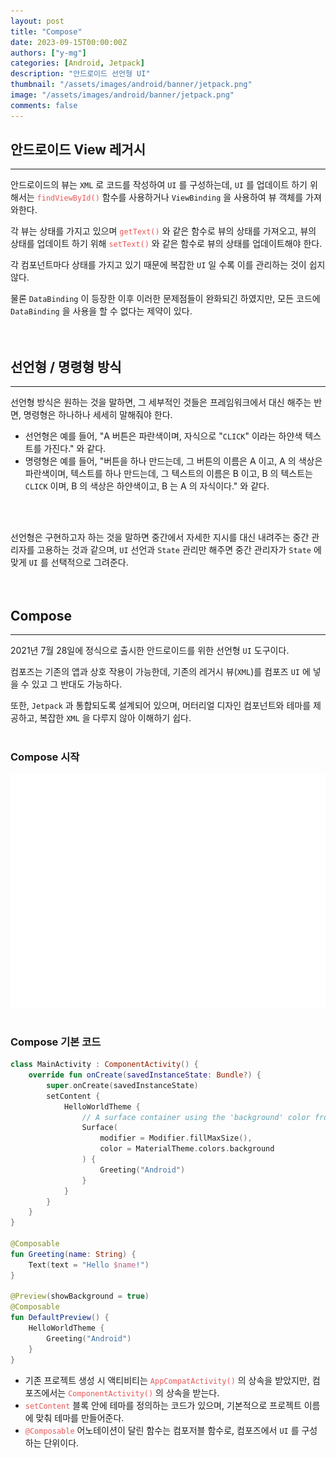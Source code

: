 ```yaml
---
layout: post
title: "Compose"
date: 2023-09-15T00:00:00Z
authors: ["y-mg"]
categories: [Android, Jetpack]
description: "안드로이드 선언형 UI"
thumbnail: "/assets/images/android/banner/jetpack.png"
image: "/assets/images/android/banner/jetpack.png"
comments: false
---
```


## 안드로이드 View 레거시
***
안드로이드의 뷰는 `XML` 로 코드를 작성하여 `UI` 를 구성하는데, `UI` 를 업데이트 하기 위해서는 <code style="color: #eb5657;">findViewById()</code> 함수를 사용하거나 `ViewBinding` 을 사용하여 뷰 객체를 가져와한다.
<br/>

각 뷰는 상태를 가지고 있으며 <code style="color: #eb5657;">getText()</code> 와 같은 함수로 뷰의 상태를 가져오고, 뷰의 상태를 업데이트 하기 위해 <code style="color: #eb5657;">setText()</code> 와 같은 함수로 뷰의 상태를 업데이트해야 한다.
<br/>

각 컴포넌트마다 상태를 가지고 있기 때문에 복잡한 `UI` 일 수록 이를 관리하는 것이 쉽지 않다.
<br/>

물론 `DataBinding` 이 등장한 이후 이러한 문제점들이 완화되긴 하였지만, 모든 코드에 `DataBinding` 을 사용을 할 수 없다는 제약이 있다.
<br/>
<br/>
<br/>



## 선언형 / 명령형 방식
***
선언형 방식은 원하는 것을 말하면, 그 세부적인 것들은 프레임워크에서 대신 해주는 반면, 명령형은 하나하나 세세히 말해줘야 한다.
- 선언형은 예를 들어, "A 버튼은 파란색이며, 자식으로 "`CLICK`" 이라는 하얀색 텍스트를 가진다." 와 같다.
- 명령형은 예를 들어, "버튼을 하나 만드는데, 그 버튼의 이름은 A 이고, A 의 색상은 파란색이며, 텍스트를 하나 만드는데, 그 텍스트의 이름은 B 이고, B 의 텍스트는 `CLICK` 이며, B 의 색상은 하얀색이고, B 는 A 의 자식이다." 와 같다.
<br/>
<br/>

선언형은 구현하고자 하는 것을 말하면 중간에서 자세한 지시를 대신 내려주는 중간 관리자를 고용하는 것과 같으며, `UI` 선언과 `State` 관리만 해주면 중간 관리자가 `State` 에 맞게 `UI` 를 선택적으로 그려준다.
<br/>
<br/>
<br/>



## Compose
***
2021년 7월 28일에 정식으로 출시한 안드로이드를 위한 선언형 `UI` 도구이다.
<br/>

컴포즈는 기존의 앱과 상호 작용이 가능한데, 기존의 레거시 뷰(`XML`)를 컴포즈 `UI` 에 넣을 수 있고 그 반대도 가능하다.
<br/>

또한, `Jetpack` 과 통합되도록 설계되어 있으며, 머터리얼 디자인 컴포넌트와 테마를 제공하고, 복잡한 `XML` 을 다루지 않아 이해하기 쉽다.
<br/>
<br/>

### Compose 시작
<div style="
background-color: #ffffff;
background-image: url(/assets/images/android/content/compose-project-setup.png);
background-size: contain;
background-repeat: no-repeat;
background-position: center center;
">
<img src="/assets/images/android/content/compose-project-setup.png" style="visibility: hidden;" />
</div>
<br>

### Compose 기본 코드
```kotlin
class MainActivity : ComponentActivity() {
    override fun onCreate(savedInstanceState: Bundle?) {
        super.onCreate(savedInstanceState)
        setContent {
            HelloWorldTheme {
                // A surface container using the 'background' color from the theme
                Surface(
                    modifier = Modifier.fillMaxSize(),
                    color = MaterialTheme.colors.background
                ) {
                    Greeting("Android")
                }
            }
        }
    }
}

@Composable
fun Greeting(name: String) {
    Text(text = "Hello $name!")
}

@Preview(showBackground = true)
@Composable
fun DefaultPreview() {
    HelloWorldTheme {
        Greeting("Android")
    }
}
```
- 기존 프로젝트 생성 시 액티비티는 <code style="color: #eb5657;">AppCompatActivity()</code> 의 상속을 받았지만, 컴포즈에서는 <code style="color: #eb5657;">ComponentActivity()</code> 의 상속을 받는다.
- <code style="color: #eb5657;">setContent</code> 블록 안에 테마를 정의하는 코드가 있으며, 기본적으로 프로젝트 이름에 맞춰 테마를 만들어준다.
- <code style="color: #eb5657;">@Composable</code> 어노테이션이 달린 함수는 컴포저블 함수로, 컴포즈에서 `UI` 를 구성하는 단위이다.